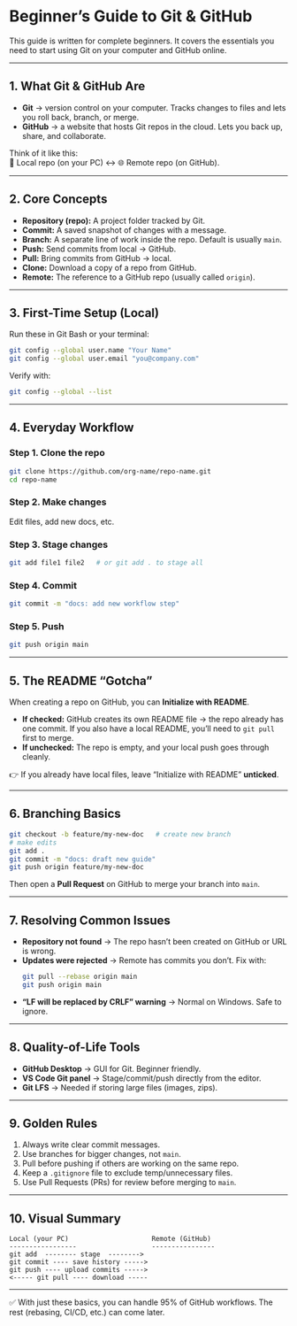 # Beginner’s Guide to Git & GitHub

This guide is written for complete beginners. It covers the essentials you need to start using Git on your computer and GitHub online.

---

## 1. What Git & GitHub Are
- **Git** → version control on your computer. Tracks changes to files and lets you roll back, branch, or merge.  
- **GitHub** → a website that hosts Git repos in the cloud. Lets you back up, share, and collaborate.  

Think of it like this:  
📂 Local repo (on your PC) ↔ 🌐 Remote repo (on GitHub).

---

## 2. Core Concepts
- **Repository (repo):** A project folder tracked by Git.  
- **Commit:** A saved snapshot of changes with a message.  
- **Branch:** A separate line of work inside the repo. Default is usually `main`.  
- **Push:** Send commits from local → GitHub.  
- **Pull:** Bring commits from GitHub → local.  
- **Clone:** Download a copy of a repo from GitHub.  
- **Remote:** The reference to a GitHub repo (usually called `origin`).  

---

## 3. First-Time Setup (Local)
Run these in Git Bash or your terminal:
```bash
git config --global user.name "Your Name"
git config --global user.email "you@company.com"
```

Verify with:
```bash
git config --global --list
```

---

## 4. Everyday Workflow
### Step 1. Clone the repo
```bash
git clone https://github.com/org-name/repo-name.git
cd repo-name
```

### Step 2. Make changes
Edit files, add new docs, etc.

### Step 3. Stage changes
```bash
git add file1 file2   # or git add . to stage all
```

### Step 4. Commit
```bash
git commit -m "docs: add new workflow step"
```

### Step 5. Push
```bash
git push origin main
```

---

## 5. The README “Gotcha”
When creating a repo on GitHub, you can **Initialize with README**.

- **If checked:** GitHub creates its own README file → the repo already has one commit. If you also have a local README, you’ll need to `git pull` first to merge.  
- **If unchecked:** The repo is empty, and your local push goes through cleanly.  

👉 If you already have local files, leave “Initialize with README” **unticked**.

---

## 6. Branching Basics
```bash
git checkout -b feature/my-new-doc   # create new branch
# make edits
git add .
git commit -m "docs: draft new guide"
git push origin feature/my-new-doc
```
Then open a **Pull Request** on GitHub to merge your branch into `main`.

---

## 7. Resolving Common Issues
- **Repository not found** → The repo hasn’t been created on GitHub or URL is wrong.  
- **Updates were rejected** → Remote has commits you don’t. Fix with:
  ```bash
  git pull --rebase origin main
  git push origin main
  ```
- **“LF will be replaced by CRLF” warning** → Normal on Windows. Safe to ignore.  

---

## 8. Quality-of-Life Tools
- **GitHub Desktop** → GUI for Git. Beginner friendly.  
- **VS Code Git panel** → Stage/commit/push directly from the editor.  
- **Git LFS** → Needed if storing large files (images, zips).  

---

## 9. Golden Rules
1. Always write clear commit messages.  
2. Use branches for bigger changes, not `main`.  
3. Pull before pushing if others are working on the same repo.  
4. Keep a `.gitignore` file to exclude temp/unnecessary files.  
5. Use Pull Requests (PRs) for review before merging to `main`.  

---

## 10. Visual Summary

```
Local (your PC)                     Remote (GitHub)
-----------------                   ----------------
git add  -------- stage  -------->
git commit ---- save history ----->
git push ---- upload commits ----->
<----- git pull ---- download -----
```

---

✅ With just these basics, you can handle 95% of GitHub workflows. The rest (rebasing, CI/CD, etc.) can come later.
